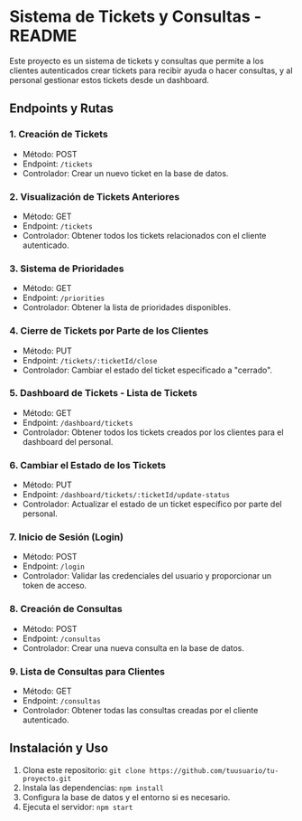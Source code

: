 # Sistema de Tickets y Consultas - README

Este proyecto es un sistema de tickets y consultas que permite a los clientes autenticados crear tickets para recibir ayuda o hacer consultas, y al personal gestionar estos tickets desde un dashboard.

## Endpoints y Rutas

### 1. Creación de Tickets
- Método: POST
- Endpoint: `/tickets`
- Controlador: Crear un nuevo ticket en la base de datos.

### 2. Visualización de Tickets Anteriores
- Método: GET
- Endpoint: `/tickets`
- Controlador: Obtener todos los tickets relacionados con el cliente autenticado.

### 3. Sistema de Prioridades
- Método: GET
- Endpoint: `/priorities`
- Controlador: Obtener la lista de prioridades disponibles.

### 4. Cierre de Tickets por Parte de los Clientes
- Método: PUT
- Endpoint: `/tickets/:ticketId/close`
- Controlador: Cambiar el estado del ticket especificado a "cerrado".

### 5. Dashboard de Tickets - Lista de Tickets
- Método: GET
- Endpoint: `/dashboard/tickets`
- Controlador: Obtener todos los tickets creados por los clientes para el dashboard del personal.

### 6. Cambiar el Estado de los Tickets
- Método: PUT
- Endpoint: `/dashboard/tickets/:ticketId/update-status`
- Controlador: Actualizar el estado de un ticket específico por parte del personal.

### 7. Inicio de Sesión (Login)
- Método: POST
- Endpoint: `/login`
- Controlador: Validar las credenciales del usuario y proporcionar un token de acceso.

### 8. Creación de Consultas
- Método: POST
- Endpoint: `/consultas`
- Controlador: Crear una nueva consulta en la base de datos.

### 9. Lista de Consultas para Clientes
- Método: GET
- Endpoint: `/consultas`
- Controlador: Obtener todas las consultas creadas por el cliente autenticado.

## Instalación y Uso

1. Clona este repositorio: `git clone https://github.com/tuusuario/tu-proyecto.git`
2. Instala las dependencias: `npm install`
3. Configura la base de datos y el entorno si es necesario.
4. Ejecuta el servidor: `npm start`